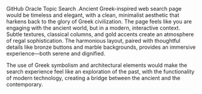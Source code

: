GitHub Oracle Topic Search  .Ancient Greek-inspired web search page would be timeless and elegant, with a clean, minimalist aesthetic that harkens back to the glory of Greek civilization. The page feels like you are engaging with the ancient world, but in a modern, interactive context. Subtle textures, classical columns, and gold accents create an atmosphere of regal sophistication. The harmonious layout, paired with thoughtful details like bronze buttons and marble backgrounds, provides an immersive experience—both serene and dignified.

The use of Greek symbolism and architectural elements would make the search experience feel like an exploration of the past, with the functionality of modern technology, creating a bridge between the ancient and the contemporary.
